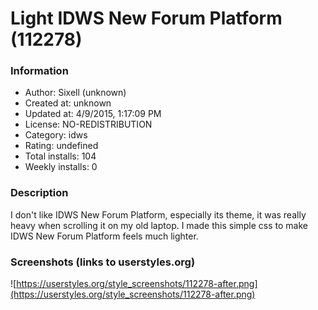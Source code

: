 # Light IDWS New Forum Platform (112278)

### Information
- Author: Sixell (unknown)
- Created at: unknown
- Updated at: 4/9/2015, 1:17:09 PM
- License: NO-REDISTRIBUTION
- Category: idws
- Rating: undefined
- Total installs: 104
- Weekly installs: 0


### Description
I don't like IDWS New Forum Platform, especially its theme, it was really heavy when scrolling it on my old laptop.
I made this simple css to make IDWS New Forum Platform feels much lighter.


### Screenshots (links to userstyles.org)
![https://userstyles.org/style_screenshots/112278-after.png](https://userstyles.org/style_screenshots/112278-after.png)


